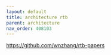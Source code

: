 ```yaml
---
layout: default
title: architecture rtb
parent: architecture
nav_order: 408103
---
```


https://github.com/wnzhang/rtb-papers
